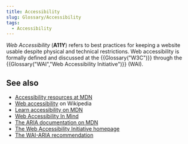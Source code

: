 ```yaml
---
title: Accessibility
slug: Glossary/Accessibility
tags:
  - Accessibility
---
```


_Web Accessibility_ (**A11Y**) refers to best practices for keeping a website usable despite physical and technical restrictions. Web accessibility is formally defined and discussed at the {{Glossary("W3C")}} through the {{Glossary("WAI","Web Accessibility Initiative")}} (WAI).

## See also

- [Accessibility resources at MDN](/en-US/docs/Web/Accessibility)
- [Web accessibility](https://en.wikipedia.org/wiki/Web_accessibility) on Wikipedia
- [Learn accessibility on MDN](/en-US/docs/Learn/Accessibility)
- [Web Accessibility In Mind](https://webaim.org/)
- [The ARIA documentation on MDN](/en-US/docs/Web/Accessibility/ARIA)
- [The Web Accessibility Initiative homepage](https://www.w3.org/WAI/)
- [The WAI-ARIA recommendation](https://www.w3.org/TR/wai-aria/)
